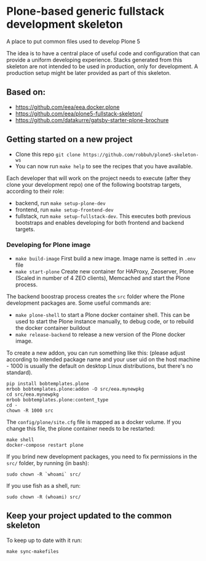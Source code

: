 # Plone-based generic fullstack development skeleton

A place to put common files used to develop Plone 5

The idea is to have a central place of useful code and configuration that can
provide a uniform developing experience. Stacks generated from this skeleton are not intended to be used in production, only for development. A production setup might be later provided as part of this skeleton.

## Based on:

- https://github.com/eea/eea.docker.plone
- https://github.com/eea/plone5-fullstack-skeleton/
- https://github.com/datakurre/gatsby-starter-plone-brochure

## Getting started on a new project

- Clone this repo `git clone https://github.com/robbuh/plone5-skeleton-ws`
- You can now run `make help` to see the recipes that you have available.

Each developer that will work on the project needs to execute (after they clone your development repo) one of the following bootstrap targets, according to their role:

- backend, run `make setup-plone-dev`
- frontend, run `make setup-frontend-dev`
- fullstack, run `make setup-fullstack-dev`. This executes both previous bootstraps and enables developing for both frontend and backend targets.

### Developing for Plone image

- `make build-image` First build a new image. Image name is setted in `.env` file
- `make start-plone` Create new container for HAProxy, Zeoserver, Plone (Scaled in number of 4 ZEO clients), Memcached and start the Plone process.

The backend boostrap process creates the `src` folder where the Plone development packages are. Some useful commands are:

- `make plone-shell` to start a Plone docker container shell. This can be used to start the Plone instance manually, to debug code, or to rebuild the docker container buildout
- `make release-backend` to release a new version of the Plone docker image.

To create a new addon, you can run something like this: (please adjust according to intended package name and your user uid on the host machine - 1000 is usually the default on desktop Linux distributions, but there's no standard).

```
pip install bobtemplates.plone
mrbob bobtemplates.plone:addon -O src/eea.mynewpkg
cd src/eea.mynewpkg
mrbob bobtemplates.plone:content_type
cd -
chown -R 1000 src
```

The `config/plone/site.cfg` file is mapped as a docker volume. If you change this file, the plone container needs to be restarted:

```
make shell
docker-compose restart plone
```
If you brind new development packages, you need to fix permissions in the `src/` folder, by running (in bash):
```
sudo chown -R `whoami` src/
```

If you use fish as a shell, run:

```
sudo chown -R (whoami) src/
```

## Keep your project updated to the common skeleton

To keep up to date with it run:

```
make sync-makefiles
```
